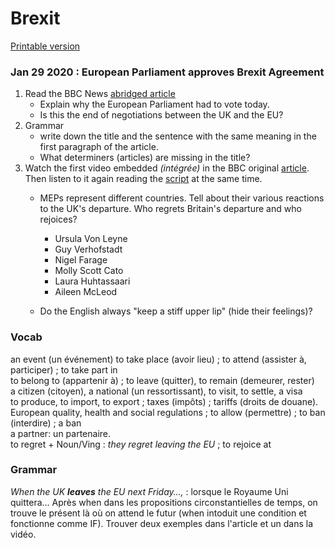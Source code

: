 # Brexit

[Printable version](brexit.pdf)

### Jan 29 2020 : European Parliament approves Brexit Agreement

1. Read the BBC News [abridged article](bbcnews_brexit_approval)    
   * Explain why the European Parliament had to vote today.
   * Is this the end of negotiations between the UK and the EU?
2. Grammar  
   * write down the title and the sentence with the same meaning in the first paragraph of the article.
   * What determiners (articles) are missing in the title?
3. Watch the first video embedded *(intégrée)* in the BBC original [article](https://www.bbc.com/news/uk-politics-51287430). Then listen to it again reading the [script](bbcnews_brexit_approval_script) at the same time.
   * MEPs represent different countries. Tell about their various reactions to the UK's departure. Who regrets Britain's departure and who rejoices?
     * Ursula Von Leyne
     * Guy Verhofstadt
     * Nigel Farage
     * Molly Scott Cato
     * Laura Huhtassaari
     * Aileen McLeod
   
   * Do the English always "keep a stiff upper lip" (hide their feelings)?

### Vocab

an event (un événement) to take place (avoir lieu) ; to attend (assister à, participer) ; to take part in  
to belong to (appartenir à) ; to leave (quitter), to remain (demeurer, rester)  
a citizen (citoyen), a national (un ressortissant), to visit, to settle, a visa  
to produce, to import, to export ; taxes (impôts) ; tariffs (droits de douane).   
European quality, health and social regulations ; to allow (permettre) ; to ban (interdire) ; a ban  
a partner: un partenaire.  
to regret + Noun/Ving : *they regret leaving the EU*  ; to rejoice at

### Grammar

*When the UK **leaves** the EU next Friday…,* : lorsque le Royaume Uni quittera… 
Après when dans les propositions circonstantielles de temps, on trouve le présent là où on attend le futur (when intoduit une condition et fonctionne comme IF). Trouver deux exemples dans l'article et un dans la vidéo.
